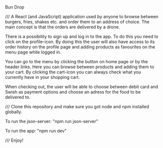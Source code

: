 Bun Drop

///
A React (and JavaScript) application used by anyone to browse between burgers, fries, shakes etc. and order them to an address of choice. The main concept is that the orders are delivered by a drone.

There is a possibility to sign up and log in to the app. To do this you need to click on the profile-icon. By doing this the user will also have access to its order history on the profile page and adding products as favourites on the menu page while logged in.

You can go to the menu by clicking the button on home page or by the header links. Here you can browse between products and adding them to your cart. By clicking the cart-icon you can always check what you currently have in your shopping cart.

When checking out, the user will be able to choose between debit card and Swish as payment options and choose an adress for the food to be delivered to.

///
Clone this repository and make sure you got node and npm installed globally.

To run the json-server:
"npm run json-server"

To run the app:
"npm run dev"

///
Enjoy!
